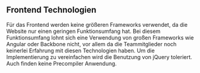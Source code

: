 ## Frontend Technologien

Für das Frontend werden keine größeren Frameworks verwendet, da die Website nur einen geringen Funktionsumfang hat. Bei diesem Funktionsumfang lohnt sich eine Verwendung von großen Frameworks wie Angular oder Backbone nicht, vor allem da die Teammitglieder noch keinerlei Erfahrung mit diesen Technologien haben. Um die Implementierung zu vereinfachen wird die Benutzung von jQuery toleriert. Auch finden keine Precompiler Anwendung.
